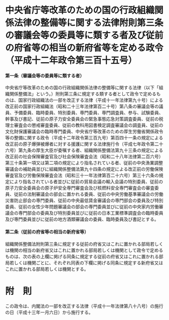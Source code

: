 # 中央省庁等改革のための国の行政組織関係法律の整備等に関する法律附則第三条の審議会等の委員等に類する者及び従前の府省等の相当の新府省等を定める政令（平成十二年政令第三百十五号）
#### 第一条（審議会等の委員等に類する者）
中央省庁等改革のための国の行政組織関係法律の整備等に関する法律（以下「組織関係整備法」という。）附則第三条に規定する類する者として政令で定めるものは、国家行政組織法の一部を改正する法律（平成十一年法律第九十号）による改正前の国家行政組織法（昭和二十三年法律第百二十号）第八条の審議会等の議員、予備委員、臨時委員、特別委員、専門委員、専門調査員、参与、試験委員、幹事及び書記、従前の原子力安全委員会の緊急事態応急対策調査委員、従前の税理士審査会の懲戒審査委員、従前の教科用図書検定調査審議会の調査員、従前の文化財保護審議会の臨時専門委員、中央省庁等改革のための厚生労働省関係政令等の整備に関する政令（平成十二年政令第三百九号）第百四十一条の規定による改正前の原子爆弾被爆者に対する援護に関する法律施行令（平成七年政令第二十六号）第九条の厚生大臣が委嘱する者、組織関係整備法第九十三条の規定による改正前の社会保険審査官及び社会保険審査会法（昭和二十八年法律第二百六号）第三十条第一項又は第二項の規定により指名されている者、従前の中央漁業調整審議会の補助員並びに組織関係整備法第九十四条の規定による改正前の労働保険審査官及び労働保険審査会法（昭和三十一年法律第百二十六号）第三十六条の規定により指名されている者並びに従前の貿易会議の輸入会議の特別委員、従前の原子力安全委員会の原子炉安全専門審査会及び核燃料安全専門審査会の審査委員、従前の法制審議会の部会に置かれる委員、従前の中央労働基準審議会の労働災害防止部会の専門委員、従前の中央最低賃金審議会の専門部会の委員及び特別委員、従前の女性少年問題審議会の部会の専門委員並びに従前の中央家内労働審議会の専門部会の委員及び特別委員並びに従前の日本工業標準調査会の臨時委員及び専門委員並びに従前の地方酒類審議会の委員、臨時委員及び書記とする。
#### 第二条（従前の府省等の相当の新府省等）
組織関係整備法附則第三条に規定する従前の府省又はこれに置かれる部局若しくは機関の相当の新府省又はこれに置かれる部局若しくは機関として政令で定めるものは、次の表の上欄に掲げる同条に規定する従前の府省又はこれに置かれる部局若しくは機関ごとに、それぞれ同表の下欄に掲げる同条に規定する新府省又はこれに置かれる部局若しくは機関とする。
# 附　則
この政令は、内閣法の一部を改正する法律（平成十一年法律第八十八号）の施行の日（平成十三年一月六日）から施行する。
